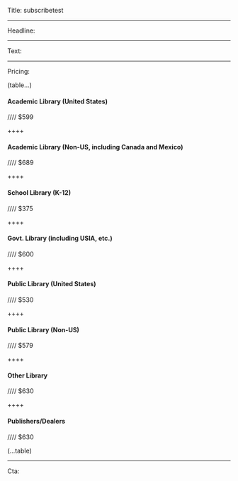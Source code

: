 Title: subscribetest

----

Headline: 

----

Text: 

----

Pricing: 

(table…)

#### Academic Library (United States)
////
$599

++++

#### Academic Library (Non-US, including Canada and Mexico)
////
$689

++++

#### School Library (K-12)
////
$375

++++

#### Govt. Library (including USIA, etc.)
////
$600

++++

#### Public Library (United States)
////
$530

++++

#### Public Library (Non-US)
////
$579

++++

#### Other Library
////
$630

++++

#### Publishers/Dealers
////
$630

(…table)

----

Cta: 
